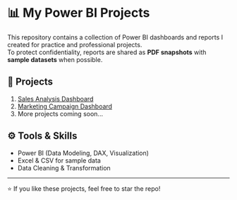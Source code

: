 # 📊 My Power BI Projects

This repository contains a collection of Power BI dashboards and reports I created for practice and professional projects.  
To protect confidentiality, reports are shared as **PDF snapshots** with **sample datasets** when possible.

## 📂 Projects
1. [Sales Analysis Dashboard](./shopSales)  
3. [Marketing Campaign Dashboard](./Project2-Marketing-Dashboard)  
4. More projects coming soon...

## ⚙️ Tools & Skills
- Power BI (Data Modeling, DAX, Visualization)
- Excel & CSV for sample data
- Data Cleaning & Transformation

---
⭐ If you like these projects, feel free to star the repo!

